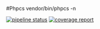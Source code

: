 #Phpcs
vendor/bin/phpcs -n

[![pipeline status](https://gitlab.com/djiDjib/s_immo/badges/develop/pipeline.svg)](https://gitlab.com/djiDjib/s_immo/-/commits/develop)
[![coverage report](https://gitlab.com/djiDjib/s_immo/badges/develop/coverage.svg)](https://gitlab.com/djiDjib/s_immo/-/commits/develop)

